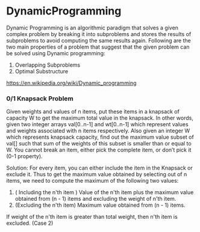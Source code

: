 # DynamicProgramming

Dynamic Programming is an algorithmic paradigm that solves a given complex problem by breaking it into subproblems and stores the results of subproblems to avoid computing the same results again. Following are the two main properties of a problem that suggest that the given problem can be solved using Dynamic programming:
1) Overlapping Subproblems
2) Optimal Substructure

https://en.wikipedia.org/wiki/Dynamic_programming

### 0/1 Knapsack Problem

Given weights and values of n items, put these items in a knapsack of capacity W to get the maximum total value in the knapsack. In other words, given two integer arrays val[0..n-1] and wt[0..n-1] which represent values and weights associated with n items respectively. Also given an integer W which represents knapsack capacity, find out the maximum value subset of val[] such that sum of the weights of this subset is smaller than or equal to W. You cannot break an item, either pick the complete item, or don’t pick it (0-1 property).

Solution:
For every item, you can either include the item in the Knapsack or exclude it. Thus to get the maximum value obtained by selecting out of n items, we need to compute the maximum of the following two values:
1. ( Including the n'th item ) Value of the n'th item plus the maximum value obtained from (n - 1) items and excluding the weight of n'th item. 
2. (Excluding the n'th item) Maximum value obtained from (n - 1) items. 

If weight of the n'th item is greater than total weight, then n'th item is excluded. (Case 2)
